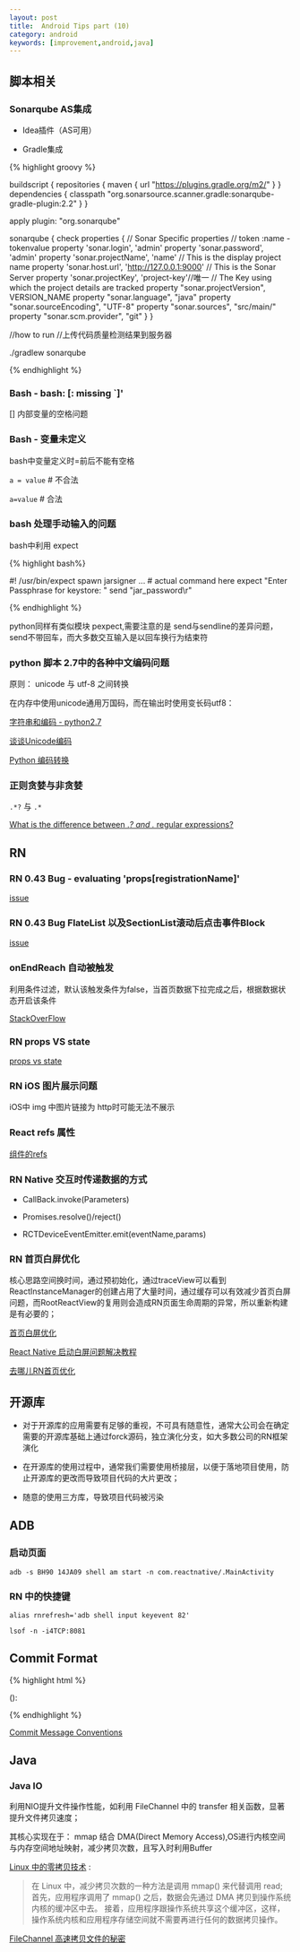 ```yaml
---
layout: post
title:  Android Tips part (10)
category: android
keywords: [improvement,android,java]
---
```


## 脚本相关

### Sonarqube AS集成

* Idea插件（AS可用）

* Gradle集成   

{% highlight groovy %} 


buildscript {
  repositories {
    maven {
      url "https://plugins.gradle.org/m2/"
    }
  }
  dependencies {
    classpath "org.sonarsource.scanner.gradle:sonarqube-gradle-plugin:2.2"
  }
}

apply plugin: "org.sonarqube"

sonarqube {
    check
    properties {
        // Sonar Specific properties
        // token :name - tokenvalue
        property 'sonar.login', 'admin'
        property 'sonar.password', 'admin'
        property 'sonar.projectName', 'name' // This is the display project name
        property 'sonar.host.url', 'http://127.0.0.1:9000' // This is the Sonar Server
        property 'sonar.projectKey', 'project-key'//唯一
        // The Key using which the project details are tracked
        property "sonar.projectVersion", VERSION_NAME
        property "sonar.language", "java"
        property "sonar.sourceEncoding", "UTF-8"
        property "sonar.sources", "src/main/"
        property "sonar.scm.provider", "git"
    }
}

//how to run 
//上传代码质量检测结果到服务器

./gradlew sonarqube  

{% endhighlight %}


### Bash  - bash: [: missing `]'

[] 内部变量的空格问题

### Bash - 变量未定义   

bash中变量定义时=前后不能有空格

`a = value`  # 不合法

`a=value` # 合法


### bash 处理手动输入的问题

bash中利用 expect

{% highlight bash%}

#! /usr/bin/expect
spawn jarsigner ... # actual command here
expect "Enter Passphrase for keystore: "
send "jar_password\r"

{% endhighlight %}


python同样有类似模块 pexpect,需要注意的是 send与sendline的差异问题，send不带回车，而大多数交互输入是以回车换行为结束符

###  python 脚本 2.7中的各种中文编码问题

原则： unicode 与 utf-8 之间转换

在内存中使用unicode通用万国码，而在输出时使用变长码utf8：


[字符串和编码 - python2.7](http://www.liaoxuefeng.com/wiki/001374738125095c955c1e6d8bb493182103fac9270762a000/001386819196283586a37629844456ca7e5a7faa9b94ee8000)

[谈谈Unicode编码](http://www.pythonclub.org/python-basic/encode-detail)

[Python 编码转换](http://www.jianshu.com/p/53bb448fe85b)

### 正则贪婪与非贪婪

`.*?` 与 `.*`

[What is the difference between .*? and .* regular expressions?](https://stackoverflow.com/questions/3075130/what-is-the-difference-between-and-regular-expressions)

## RN

### RN 0.43 Bug - evaluating 'props[registrationName]'

[issue](https://github.com/facebook/react-native/issues/12905)


### RN 0.43 Bug FlateList 以及SectionList滚动后点击事件Block

[issue](https://github.com/facebook/react-native/issues/12884)


### onEndReach 自动被触发

利用条件过滤，默认该触发条件为false，当首页数据下拉完成之后，根据数据状态开启该条件

[StackOverFlow](https://stackoverflow.com/questions/41178436/react-native-onendreached-always-fire-when-1st-row-is-rendered
)

### RN props VS state

[props vs state](https://github.com/uberVU/react-guide/blob/master/props-vs-state.md)

### RN iOS 图片展示问题

iOS中 img 中图片链接为 http时可能无法不展示

### React refs 属性

[组件的refs](https://react-cn.github.io/react/docs/more-about-refs.html)


### RN Native 交互时传递数据的方式

* CallBack.invoke(Parameters)

* Promises.resolve()/reject()

* RCTDeviceEventEmitter.emit(eventName,params)

### RN 首页白屏优化

核心思路空间换时间，通过预初始化，通过traceView可以看到 ReactInstanceManager的创建占用了大量时间，通过缓存可以有效减少首页白屏问题，而RootReactView的复用则会造成RN页面生命周期的异常，所以重新构建是有必要的；


[首页白屏优化](https://github.com/cnsnake11/blog/blob/master/ReactNative%E5%BC%80%E5%8F%91%E6%8C%87%E5%AF%BC/ReactNative%E5%AE%89%E5%8D%93%E9%A6%96%E5%B1%8F%E7%99%BD%E5%B1%8F%E4%BC%98%E5%8C%96.md)

[React Native 启动白屏问题解决教程](https://github.com/crazycodeboy/RNStudyNotes/blob/master/React%20Native%20%E9%97%AE%E9%A2%98%E5%8F%8A%E8%A7%A3%E5%86%B3%E6%96%B9%E6%A1%88%E5%90%88%E9%9B%86/React%20Native%20%E5%90%AF%E5%8A%A8%E7%99%BD%E5%B1%8F%E9%97%AE%E9%A2%98%E8%A7%A3%E5%86%B3%E6%95%99%E7%A8%8B/React%20Native%20%E5%90%AF%E5%8A%A8%E7%99%BD%E5%B1%8F%E9%97%AE%E9%A2%98%E8%A7%A3%E5%86%B3%E6%95%99%E7%A8%8B.md)

[去哪儿RN首页优化](http://ymfe.tech/blog/2017-01-17-QRN%E9%A6%96%E5%B1%8F%E5%8A%A0%E8%BD%BD%E9%80%9F%E5%BA%A6%E4%BC%98%E5%8C%96/)

## 开源库

* 对于开源库的应用需要有足够的重视，不可具有随意性，通常大公司会在确定需要的开源库基础上通过forck源码，独立演化分支，如大多数公司的RN框架演化

* 在开源库的使用过程中，通常我们需要使用桥接层，以便于落地项目使用，防止开源库的更改而导致项目代码的大片更改；

* 随意的使用三方库，导致项目代码被污染

## ADB

### 启动页面

`adb -s BH90 14JA09 shell am start -n com.reactnative/.MainActivity`

### RN 中的快捷键

`alias rnrefresh='adb shell input keyevent 82'`

`lsof -n -i4TCP:8081`


## Commit Format

{% highlight html %}

<type>(<scope>): <subject>
<BLANK LINE>
<body>
<BLANK LINE>
<footer>

{% endhighlight %}

[Commit Message Conventions](https://gist.github.com/stephenparish/9941e89d80e2bc58a153)

## Java

### Java IO

利用NIO提升文件操作性能，如利用 FileChannel 中的 transfer  相关函数，显著提升文件拷贝速度；

其核心实现在于： mmap 结合 DMA(Direct Memory Access),OS进行内核空间与内存空间地址映射，减少拷贝次数，且写入时利用Buffer

[Linux 中的零拷贝技术](https://www.ibm.com/developerworks/cn/linux/l-cn-zerocopy2/) :  

> 在 Linux 中，减少拷贝次数的一种方法是调用 mmap() 来代替调用 read;
首先，应用程序调用了 mmap() 之后，数据会先通过 DMA 拷贝到操作系统内核的缓冲区中去。
接着，应用程序跟操作系统共享这个缓冲区，这样，操作系统内核和应用程序存储空间就不需要再进行任何的数据拷贝操作。

[FileChannel 高速拷贝文件的秘密](https://blog.rinc.xyz/posts/160922_nio/)
